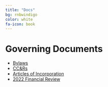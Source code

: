 ```yaml
---
title: "Docs"
bg: rnbwindigo
color: white
fa-icon: book
---
```


# Governing Documents
- [Bylaws](img/suvhoa-bylaws.pdf)
- [CC&Rs](img/suvhoa-ccr.pdf)
- [Articles of Incorporation](img/suvhoa-aoi.pdf)
- [2022 Financial Review](img/suvhoa-2022indacctrev.pdf)

